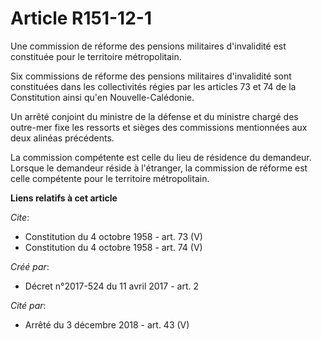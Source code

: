 # Article R151-12-1

Une commission de réforme des pensions militaires d'invalidité est constituée pour le territoire métropolitain. 

Six commissions de réforme des pensions militaires d'invalidité sont constituées dans les collectivités régies par les
articles 73 et 74 de la Constitution ainsi qu'en Nouvelle-Calédonie. 

Un arrêté conjoint du ministre de la défense et du ministre chargé des outre-mer fixe les ressorts et sièges des commissions
mentionnées aux deux alinéas précédents. 

La commission compétente est celle du lieu de résidence du demandeur. Lorsque le demandeur réside à l'étranger, la commission
de réforme est celle compétente pour le territoire métropolitain.

**Liens relatifs à cet article**

_Cite_:

  - Constitution du 4 octobre 1958 - art. 73 (V)
  - Constitution du 4 octobre 1958 - art. 74 (V)

_Créé par_:

  - Décret n°2017-524 du 11 avril 2017 - art. 2

_Cité par_:

  - Arrêté du 3 décembre 2018 - art. 43 (V)

